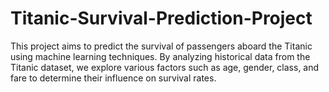 # Titanic-Survival-Prediction-Project
This project aims to predict the survival of passengers aboard the Titanic using machine learning techniques. By analyzing historical data from the Titanic dataset, we explore various factors such as age, gender, class, and fare to determine their influence on survival rates.
